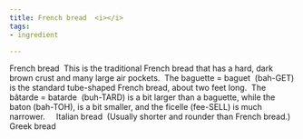 ```yaml
---
title: French bread  <i></i>
tags:
- ingredient

---
```

French bread  This is the traditional French bread that has a hard, dark brown crust and many large air pockets.  The baguette = baguet  (bah-GET) is the standard tube-shaped French bread, about two feet long.  The bâtarde = batarde    (buh-TARD) is a bit larger than a baguette, while the baton (bah-TOH), is a bit smaller, and the ficelle (fee-SELL) is much narrower.     Italian bread  (Usually shorter and rounder than French bread.) Greek bread
